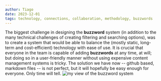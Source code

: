 ```yaml
---
author: Tiago
date: 2023-12-01
tags: technology, connections, collaboration, methodology, buzzwords
---
```

The biggest challenge in designing the **buzzword** system (in addition to the many technical challenges of creating filtering and searching options), was to create a system that would be able to balance the (mostly static, long-term and cost-efficient) technology with ease of use. It is crucial that everyone in the team is capable of adding **buzzwords** at any time, at will; but doing so in a user-friendly manner without using expensive content management systems is tricky. The solution we have now -- github based, markdown files -- is not perfect, but it will hopefully be easy enough for everyone. Only time will tell.
![my view of the buzzword system](../content/connections/buzzwords/img/buzzword_system.png)
